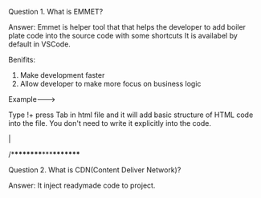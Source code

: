 Question 1. What is EMMET?

Answer: Emmet is helper tool that that helps the developer to add boiler plate code into the source code with some shortcuts
It is availabel by default in VSCode.

Benifits:

1. Make development faster
2. Allow developer to make more focus on business logic

Example--->

Type !+ press Tab in html file and it will add basic structure of HTML code into the file. You don't need to write it explicitly into the code.

<!DOCTYPE html>
<html lang="en">
<head>
	<meta charset="UTF-8">
	<meta http-equiv="X-UA-Compatible" content="IE=edge">
	<meta name="viewport" content="width=device-width, initial-scale=1.0">
	<title>Document</title>
</head>
<body>
	|
</body>
</html>

/\***\*\*\*\*\*\*\***\*\*\***\*\*\*\*\*\*\***

Question 2. What is CDN(Content Deliver Network)?

Answer: It inject readymade code to project.
